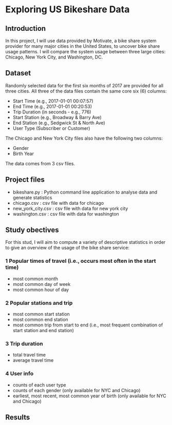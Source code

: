 # Exploring US Bikeshare Data

## Introduction

In this project, I will use data provided by Motivate, a bike share system provider for many major cities in the United States, to uncover bike share usage patterns. I will compare the system usage between three large cities: Chicago, New York City, and Washington, DC.

## Dataset

Randomly selected data for the first six months of 2017 are provided for all three cities. All three of the data files contain the same core six (6) columns:

- Start Time (e.g., 2017-01-01 00:07:57)
- End Time (e.g., 2017-01-01 00:20:53)
- Trip Duration (in seconds - e.g., 776)
- Start Station (e.g., Broadway & Barry Ave)
- End Station (e.g., Sedgwick St & North Ave)
- User Type (Subscriber or Customer)

The Chicago and New York City files also have the following two columns:

- Gender
- Birth Year

The data comes from 3 csv files.

## Project files

- bikeshare.py : Python command line application to analyse data and generate statistics
- chicago.csv : csv file with data for chicago
- new_york_city.csv : csv file with data for new york city
- washington.csv : csv file with data for washington

## Study obectives

For this stud, I will aim to compute a variety of descriptive statistics in order to give an overview of the usage of the bike share service:

### 1 Popular times of travel (i.e., occurs most often in the start time)

- most common month
- most common day of week
- most common hour of day

### 2 Popular stations and trip

- most common start station
- most common end station
- most common trip from start to end (i.e., most frequent combination of start station and end station)

### 3 Trip duration

- total travel time
- average travel time

### 4 User info

- counts of each user type
- counts of each gender (only available for NYC and Chicago)
- earliest, most recent, most common year of birth (only available for NYC and Chicago)

## Results
